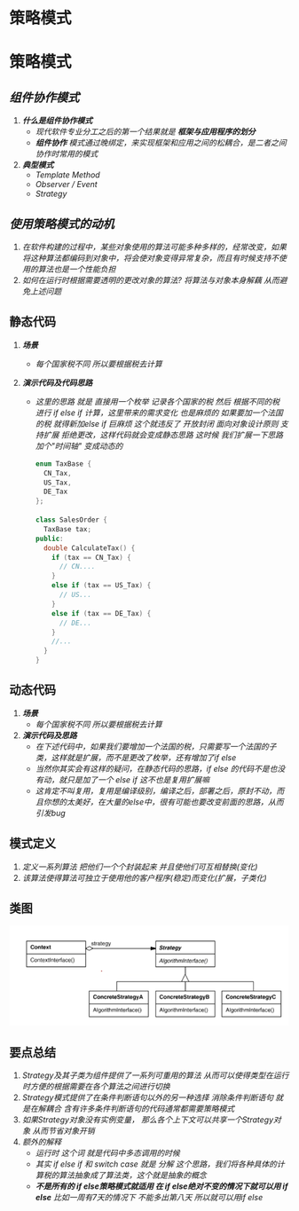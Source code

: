 # 策略模式


# 策略模式

## ***组件协作模式***

1. ***什么是组件协作模式***
   - *现代软件专业分工之后的第一个结果就是 **框架与应用程序的划分***
   - ***组件协作*** *模式通过晚绑定，来实现框架和应用之间的松耦合，是二者之间协作时常用的模式*
2. ***典型模式***
   - *Template Method*
   - *Observer / Event*
   - *Strategy*

## ***使用策略模式的动机***

1. *在软件构建的过程中，某些对象使用的算法可能多种多样的，经常改变，如果将这种算法都编码到对象中，将会使对象变得异常复杂，而且有时候支持不使用的算法也是一个性能负担*
2. *如何在运行时根据需要透明的更改对象的算法? 将算法与对象本身解藕 从而避免上述问题*

## 静态代码

1. ***场景***
   
   - *每个国家税不同 所以要根据税去计算*

2. ***演示代码及代码思路***
   
   - *这里的思路 就是 直接用一个枚举 记录各个国家的税 然后 根据不同的税 进行 if else if 计算，这里带来的需求变化 也是麻烦的 如果要加一个法国的税 就得新加else if 巨麻烦 这个就违反了 开放封闭 面向对象设计原则 支持扩展 拒绝更改，这样代码就会变成静态思路 这时候 我们扩展一下思路 加个"时间轴" 变成动态的*
     
     ```cpp
     enum TaxBase {
       CN_Tax,
       US_Tax,
       DE_Tax
     };
     
     class SalesOrder {
       TaxBase tax;
     public:
       double CalculateTax() {
         if (tax == CN_Tax) {
           // CN....
         }
         else if (tax == US_Tax) {
           // US...
         }
         else if (tax == DE_Tax) {
           // DE...
         }
         //...
       }
     }
     ```

## 动态代码

1. ***场景***
   - *每个国家税不同 所以要根据税去计算*
2. ***演示代码及思路***
   - *在下述代码中，如果我们要增加一个法国的税，只需要写一个法国的子类，这样就是扩展，而不是更改了枚举，还有增加了if else*
   - *当然你其实会有这样的疑问，在静态代码的思路，if else 的代码不是也没有动，就只是加了一个 else if 这不也是复用扩展嘛*
   - *这肯定不叫复用，复用是编译级别，编译之后，部署之后，原封不动，而且你想的太美好，在大量的else中，很有可能也要改变前面的思路，从而引发bug*

## 模式定义

1. *定义一系列算法 把他们一个个封装起来 并且使他们可互相替换(变化)*
2. *该算法使得算法可独立于使用他的客户程序(稳定)而变化(扩展，子类化)*

## 类图

![策略模式的类图](https://raw.githubusercontent.com/vlicecream/cloudImage/main/data/imagesimage-20220525232619305.png)

## 要点总结

1. *Strategy及其子类为组件提供了一系列可重用的算法 从而可以使得类型在运行时方便的根据需要在各个算法之间进行切换*
2. *Strategy模式提供了在条件判断语句以外的另一种选择 消除条件判断语句 就是在解耦合 含有许多条件判断语句的代码通常都需要策略模式*
3. *如果Strategy对象没有实例变量， 那么各个上下文可以共享一个Strategy对象 从而节省对象开销*
4. *额外的解释*
   - *运行时 这个词 就是代码中多态调用的时候*
   - *其实 if else if 和 switch case 就是 分解 这个思路，我们将各种具体的计算税的算法抽象成了算法类，这个就是抽象的概念*
   - ***不是所有的 if else策略模式就适用 在 if else绝对不变的情况下就可以用 if else*** *比如一周有7天的情况下 不能多出第八天 所以就可以用if else*


